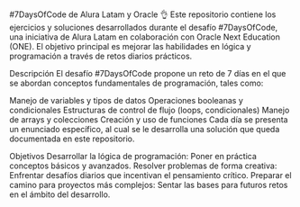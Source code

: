 #7DaysOfCode de Alura Latam y Oracle 👌
Este repositorio contiene los ejercicios y soluciones desarrollados durante el desafío #7DaysOfCode, una iniciativa de Alura Latam en colaboración con Oracle Next Education (ONE). El objetivo principal es mejorar las habilidades en lógica y programación a través de retos diarios prácticos.

Descripción
El desafío #7DaysOfCode propone un reto de 7 días en el que se abordan conceptos fundamentales de programación, tales como:

Manejo de variables y tipos de datos
Operaciones booleanas y condicionales
Estructuras de control de flujo (loops, condicionales)
Manejo de arrays y colecciones
Creación y uso de funciones
Cada día se presenta un enunciado específico, al cual se le desarrolla una solución que queda documentada en este repositorio.

Objetivos
Desarrollar la lógica de programación: Poner en práctica conceptos básicos y avanzados.
Resolver problemas de forma creativa: Enfrentar desafíos diarios que incentivan el pensamiento crítico.
Preparar el camino para proyectos más complejos: Sentar las bases para futuros retos en el ámbito del desarrollo.

